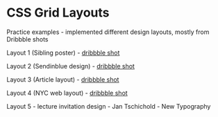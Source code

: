 # CSS Grid Layouts 

Practice examples - implemented different design layouts, mostly from Dribbble shots 

Layout 1 (Sibling poster) - [dribbble shot](https://dribbble.com/shots/4858587-Sibling)

Layout 2 (Sendinblue design) - [dribbble shot](https://dribbble.com/shots/8031724-Sendinblue-Enterprise-Brand)

Layout 3 (Article layout) - [dribbble shot](https://dribbble.com/shots/9154165-Golden-Gate-Bridge-Editorial)

Layout 4 (NYC web layout) - [dribbble shot](https://dribbble.com/shots/9785609-NYC-Subway-Photography-Web-Layout)

Layout 5 - lecture invitation design - Jan Tschichold - New Typography 
